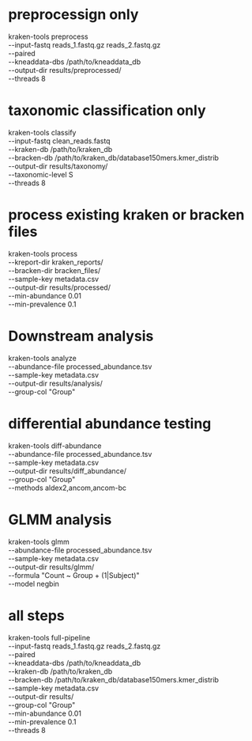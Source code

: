 


# preprocessign only
kraken-tools preprocess \
    --input-fastq reads_1.fastq.gz reads_2.fastq.gz \
    --paired \
    --kneaddata-dbs /path/to/kneaddata_db \
    --output-dir results/preprocessed/ \
    --threads 8


# taxonomic classification only
kraken-tools classify \
    --input-fastq clean_reads.fastq \
    --kraken-db /path/to/kraken_db \
    --bracken-db /path/to/kraken_db/database150mers.kmer_distrib \
    --output-dir results/taxonomy/ \
    --taxonomic-level S \
    --threads 8

# process existing kraken or bracken files
kraken-tools process \
    --kreport-dir kraken_reports/ \
    --bracken-dir bracken_files/ \
    --sample-key metadata.csv \
    --output-dir results/processed/ \
    --min-abundance 0.01 \
    --min-prevalence 0.1


# Downstream analysis
kraken-tools analyze \
    --abundance-file processed_abundance.tsv \
    --sample-key metadata.csv \
    --output-dir results/analysis/ \
    --group-col "Group"

# differential abundance testing
kraken-tools diff-abundance \
    --abundance-file processed_abundance.tsv \
    --sample-key metadata.csv \
    --output-dir results/diff_abundance/ \
    --group-col "Group" \
    --methods aldex2,ancom,ancom-bc

# GLMM analysis
kraken-tools glmm \
    --abundance-file processed_abundance.tsv \
    --sample-key metadata.csv \
    --output-dir results/glmm/ \
    --formula "Count ~ Group + (1|Subject)" \
    --model negbin





# all steps
kraken-tools full-pipeline \
    --input-fastq reads_1.fastq.gz reads_2.fastq.gz \
    --paired \
    --kneaddata-dbs /path/to/kneaddata_db \
    --kraken-db /path/to/kraken_db \
    --bracken-db /path/to/kraken_db/database150mers.kmer_distrib \
    --sample-key metadata.csv \
    --output-dir results/ \
    --group-col "Group" \
    --min-abundance 0.01 \
    --min-prevalence 0.1 \
    --threads 8